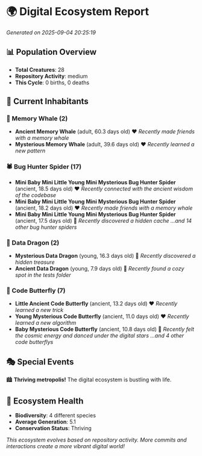 # 🌍 Digital Ecosystem Report
*Generated on 2025-09-04 20:25:19*

## 📊 Population Overview
- **Total Creatures**: 28
- **Repository Activity**: medium
- **This Cycle**: 0 births, 0 deaths

## 👥 Current Inhabitants

### 🐋 Memory Whale (2)
- **Ancient Memory Whale** (adult, 60.3 days old) ❤️
  *Recently made friends with a memory whale*
- **Mysterious Memory Whale** (adult, 39.6 days old) ❤️
  *Recently learned a new pattern*

### 🕷️ Bug Hunter Spider (17)
- **Mini Baby Mini Little Young Mini Mysterious Bug Hunter Spider** (ancient, 18.5 days old) ❤️
  *Recently connected with the ancient wisdom of the codebase*
- **Mini Baby Mini Little Young Mini Mysterious Bug Hunter Spider** (ancient, 18.2 days old) ❤️
  *Recently made friends with a memory whale*
- **Mini Baby Mini Little Young Mini Mysterious Bug Hunter Spider** (ancient, 17.5 days old) 💛
  *Recently discovered a hidden cache*
  *...and 14 other bug hunter spiders*

### 🐉 Data Dragon (2)
- **Mysterious Data Dragon** (young, 16.3 days old) 💛
  *Recently discovered a hidden treasure*
- **Ancient Data Dragon** (young, 7.9 days old) 💚
  *Recently found a cozy spot in the tests folder*

### 🦋 Code Butterfly (7)
- **Little Ancient Code Butterfly** (ancient, 13.2 days old) ❤️
  *Recently learned a new trick*
- **Young Mysterious Code Butterfly** (ancient, 11.0 days old) ❤️
  *Recently learned a new algorithm*
- **Baby Mysterious Code Butterfly** (ancient, 10.8 days old) 💛
  *Recently felt the cosmic energy and danced under the digital stars*
  *...and 4 other code butterflys*

## 🎭 Special Events

🏙️ **Thriving metropolis!** The digital ecosystem is bustling with life.

## 🔬 Ecosystem Health
- **Biodiversity**: 4 different species
- **Average Generation**: 5.1
- **Conservation Status**: Thriving

*This ecosystem evolves based on repository activity. More commits and interactions create a more vibrant digital world!*